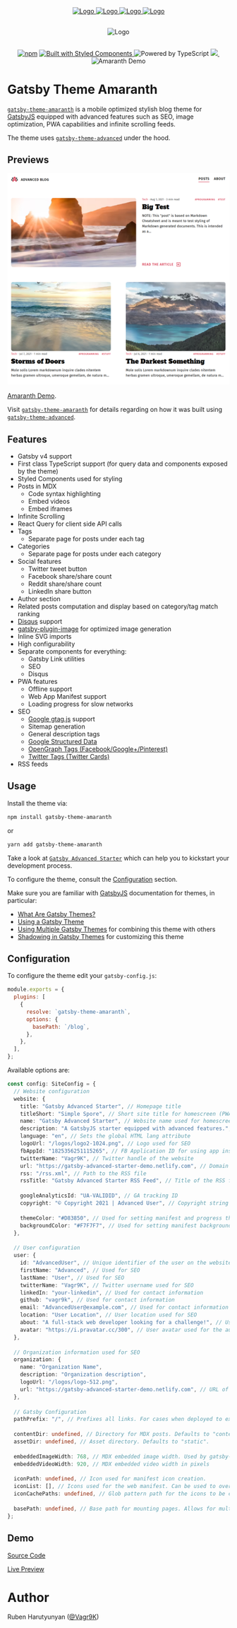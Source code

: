 <div align="center" style="margin-bottom:30px">
    <a href='https://github.com/vagr9k/gatsby-advanced-starter/blob/master/LICENSE'>
    <img src="https://img.shields.io/github/license/vagr9k/gatsby-advanced-starter.svg" alt="Logo" />
    </a>
    <a href='https://github.com/vagr9k/gatsby-advanced-starter'>
    <img src="https://img.shields.io/github/v/tag/Vagr9K/gatsby-advanced-starter" alt="Logo" />
    </a>
        <a href='https://github.com/vagr9k/gatsby-advanced-starter/stargazers'>
    <img src="https://img.shields.io/github/stars/Vagr9K/gatsby-advanced-starter" alt="Logo" />
    </a>
        <a href="https://twitter.com/intent/tweet?text=A%20cool%20%40gatsbyjs%20starter%3A&url=https%3A%2F%2Fgithub.com%2FVagr9K%2Fgatsby-advanced-starter">
    <img src="https://img.shields.io/twitter/url/https/github.com/vagr9k/gatsby-advanced-starter.svg?style=social" alt="Logo" />
    </a>
</div>

<div align="center"  style="margin-bottom:30px">
    <img src="docs/logo.png" alt="Logo" width='400px' height='400px'/>
</div>

<div align="center"  style="margin-bottom:30px">
<a href="https://www.npmjs.com/package/gatsby-theme-amaranth"><img src="https://badgen.net/npm/v/gatsby-theme-amaranth" alt="npm" /></a>
<a href="https://www.styled-components.com/"><img src="https://badgen.net/badge/Built%20With/styled%20components/db7093" alt="Built with Styled Components" />
</a>
<img src="https://badgen.net/badge/Built With/TypeScript/blue" alt="Powered by TypeScript" />
<a href="https://codecov.io/gh/Vagr9K/gatsby-advanced-starter">
  <img src="https://codecov.io/gh/Vagr9K/gatsby-advanced-starter/branch/master/graph/badge.svg?token=UsUNVAmMLr"/>
</a>
<img href="https://amaranth-demo.netlify.app/"><img src="https://api.netlify.com/api/v1/badges/f9d33573-f168-4ff2-a6e6-e1a7570dd5a0/deploy-status" alt="Amaranth Demo"/></a>
</div>

# Gatsby Theme Amaranth

[`gatsby-theme-amaranth`](https://www.npmjs.com/package/gatsby-theme-amaranth) is a mobile optimized stylish blog theme for [GatsbyJS](https://github.com/gatsbyjs/gatsby/) equipped with advanced features such as SEO, image optimization, PWA capabilities and infinite scrolling feeds.

The theme uses [`gatsby-theme-advanced`](https://www.npmjs.com/package/gatsby-theme-advanced) under the hood.

## Previews

![Amaranth Preview](./docs/amaranth-demo.png)

[Amaranth Demo](https://amaranth-demo.netlify.app/).

Visit [`gatsby-theme-amaranth`](https://github.com/Vagr9K/gatsby-advanced-starter/tree/master/themes/amaranth) for details regarding on how it was built using [`gatsby-theme-advanced`](https://www.npmjs.com/package/gatsby-theme-advanced).

## Features

- Gatsby v4 support
- First class TypeScript support (for query data and components exposed by the theme)
- Styled Components used for styling
- Posts in MDX
  - Code syntax highlighting
  - Embed videos
  - Embed iframes
- Infinite Scrolling
- React Query for client side API calls
- Tags
  - Separate page for posts under each tag
- Categories
  - Separate page for posts under each category
- Social features
  - Twitter tweet button
  - Facebook share/share count
  - Reddit share/share count
  - LinkedIn share button
- Author section
- Related posts computation and display based on category/tag match ranking
- [Disqus](https://disqus.com/) support
- [gatsby-plugin-image](https://www.gatsbyjs.com/plugins/gatsby-plugin-image/) for optimized image generation
- Inline SVG imports
- High configurability
- Separate components for everything:
  - Gatsby Link utilities
  - SEO
  - Disqus
- PWA features
  - Offline support
  - Web App Manifest support
  - Loading progress for slow networks
- SEO
  - [Google gtag.js](https://developers.google.com/gtagjs/) support
  - Sitemap generation
  - General description tags
  - [Google Structured Data](https://developers.google.com/search/docs/advanced/structured-data/intro-structured-data)
  - [OpenGraph Tags (Facebook/Google+/Pinterest)](https://ogp.me/)
  - [Twitter Tags (Twitter Cards)](https://developer.twitter.com/en/docs/tweets/optimize-with-cards/overview/markup)
- RSS feeds

## Usage

Install the theme via:

```sh
npm install gatsby-theme-amaranth
```

or

```sh
yarn add gatsby-theme-amaranth
```

Take a look at [`Gatsby Advanced Starter`](https://github.com/Vagr9K/gatsby-advanced-starter) which can help you to kickstart your development process.

To configure the theme, consult the [Configuration](#configuration) section.

Make sure you are familiar with [GatsbyJS](https://github.com/gatsbyjs/gatsby/) documentation for themes, in particular:

- [What Are Gatsby Themes?](https://www.gatsbyjs.com/docs/themes/what-are-gatsby-themes/)
- [Using a Gatsby Theme](https://www.gatsbyjs.com/docs/how-to/plugins-and-themes/using-a-gatsby-theme/)
- [Using Multiple Gatsby Themes](https://www.gatsbyjs.com/docs/themes/using-multiple-gatsby-themes/) for combining this theme with others
- [Shadowing in Gatsby Themes](https://www.gatsbyjs.com/docs/how-to/plugins-and-themes/shadowing/) for customizing this theme

## Configuration

To configure the theme edit your `gatsby-config.js`:

```js
module.exports = {
  plugins: [
    {
      resolve: `gatsby-theme-amaranth`,
      options: {
        basePath: `/blog`,
      },
    },
  ],
};
```

Available options are:

```ts
const config: SiteConfig = {
  // Website configuration
  website: {
    title: "Gatsby Advanced Starter", // Homepage title
    titleShort: "Simple Spore", // Short site title for homescreen (PWA). Preferably should be under 12 characters to prevent truncation
    name: "Gatsby Advanced Starter", // Website name used for homescreen (PWA) and SEO
    description: "A GatsbyJS starter equipped with advanced features.", // Website description used for RSS feeds/meta description tag
    language: "en", // Sets the global HTML lang attribute
    logoUrl: "/logos/logo2-1024.png", // Logo used for SEO
    fbAppId: "1825356251115265", // FB Application ID for using app insights
    twitterName: "Vagr9K", // Twitter handle of the website
    url: "https://gatsby-advanced-starter-demo.netlify.com", // Domain of your website without the pathPrefix
    rss: "/rss.xml", // Path to the RSS file
    rssTitle: "Gatsby Advanced Starter RSS Feed", // Title of the RSS feed

    googleAnalyticsId: "UA-VALIDID", // GA tracking ID
    copyright: "© Copyright 2021 | Advanced User", // Copyright string for the footer of the website and RSS feed.

    themeColor: "#D83850", // Used for setting manifest and progress theme colors.
    backgroundColor: "#F7F7F7", // Used for setting manifest background color.
  },

  // User configuration
  user: {
    id: "AdvancedUser", // Unique identifier of the user on the website. Used for OpenGraph SEO tags
    firstName: "Advanced", // Used for SEO
    lastName: "User", // Used for SEO
    twitterName: "Vagr9K", // Twitter username used for SEO
    linkedIn: "your-linkedin", // Used for contact information
    github: "vagr9k", // Used for contact information
    email: "AdvancedUser@example.com", // Used for contact information and displayed in the RSS feed
    location: "User Location", // User location used for SEO
    about: "A full-stack web developer looking for a challenge!", // User information used for the author section
    avatar: "https://i.pravatar.cc/300", // User avatar used for the author section
  },

  // Organization information used for SEO
  organization: {
    name: "Organization Name",
    description: "Organization description",
    logoUrl: "/logos/logo-512.png",
    url: "https://gatsby-advanced-starter-demo.netlify.com", // URL of the organization website
  },

  // Gatsby Configuration
  pathPrefix: "/", // Prefixes all links. For cases when deployed to example.github.io/gatsby-advanced-starter/.

  contentDir: undefined, // Directory for MDX posts. Defaults to "content".
  assetDir: undefined, // Asset directory. Defaults to "static".

  embeddedImageWidth: 768, // MDX embedded image width. Used by gatsby-plugin-image for optimization
  embeddedVideoWidth: 920, // MDX embedded video width in pixels

  iconPath: undefined, // Icon used for manifest icon creation.
  iconList: [], // Icons used for the web manifest. Can be used to override iconPath for a more pixel perfect control.
  iconCachePaths: undefined, // Glob pattern path for the icons to be cached by the gatsby-plugin-offline

  basePath: undefined, // Base path for mounting pages. Allows for multiple themes to be used in a single website.
};
```

## Demo

[Source Code](https://github.com/Vagr9K/gatsby-advanced-starter/tree/master/examples/amaranth-demo)

[Live Preview](https://amaranth-demo.netlify.app/)

# Author

Ruben Harutyunyan ([@Vagr9K](https://twitter.com/Vagr9K))
